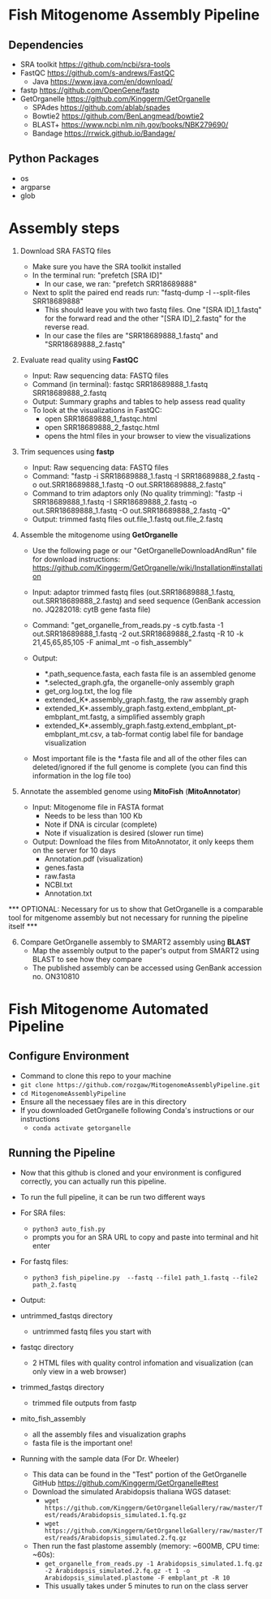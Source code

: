 # Fish Mitogenome Assembly Pipeline

## Dependencies 
* SRA toolkit <https://github.com/ncbi/sra-tools>
* FastQC <https://github.com/s-andrews/FastQC>
    * Java <https://www.java.com/en/download/>
* fastp <https://github.com/OpenGene/fastp>
* GetOrganelle <https://github.com/Kinggerm/GetOrganelle>
    * SPAdes <https://github.com/ablab/spades>
    * Bowtie2 <https://github.com/BenLangmead/bowtie2>
    * BLAST+ <https://www.ncbi.nlm.nih.gov/books/NBK279690/>
    * Bandage <https://rrwick.github.io/Bandage/>

## Python Packages 
* os
* argparse
* glob

# Assembly steps 

1. Download SRA FASTQ files
     * Make sure you have the SRA toolkit installed
     * In the terminal run: "prefetch [SRA ID]"
          * In our case, we ran: "prefetch SRR18689888"
     * Next to split the paired end reads run: "fastq-dump -I --split-files SRR18689888"
          * This should leave you with two fastq files. One "[SRA ID]_1.fastq" for the forward read and the other "[SRA ID]_2.fastq" for the reverse read.
          * In our case the files are "SRR18689888_1.fastq" and "SRR18689888_2.fastq"

2. Evaluate read quality using __FastQC__
     * Input: Raw sequencing data: FASTQ files
     * Command (in terminal): fastqc SRR18689888_1.fastq SRR18689888_2.fastq
     * Output: Summary graphs and tables to help assess read quality
     * To look at the visualizations in FastQC:
     	* open SRR18689888_1_fastqc.html
     	* open SRR18689888_2_fastqc.html
     	* opens the html files in your browser to view the visualizations

3. Trim sequences using __fastp__
   * Input: Raw sequencing data: FASTQ files
   * Command: "fastp -i SRR18689888_1.fastq -I SRR18689888_2.fastq -o out.SRR18689888_1.fastq -O out.SRR18689888_2.fastq"
   * Command to trim adaptors only (No quality trimming): "fastp -i SRR18689888_1.fastq -I SRR18689888_2.fastq -o out.SRR18689888_1.fastq -O out.SRR18689888_2.fastq -Q"
   * Output: trimmed fastq files out.file_1.fastq out.file_2.fastq

4. Assemble the mitogenome using __GetOrganelle__
   * Use the following page or our "GetOrganelleDownloadAndRun" file for download instructions: https://github.com/Kinggerm/GetOrganelle/wiki/Installation#installation
   * Input: adaptor trimmed fastq files (out.SRR18689888_1.fastq, out.SRR18689888_2.fastq) and seed sequence (GenBank accession no. JQ282018: cytB gene fasta file)
   * Command: "get_organelle_from_reads.py -s cytb.fasta -1 out.SRR18689888_1.fastq -2 out.SRR18689888_2.fastq -R 10 -k 21,45,65,85,105 -F animal_mt -o fish_assembly"
   * Output: 
   	    * *.path_sequence.fasta, each fasta file is an assembled genome
   	    * *.selected_graph.gfa, the organelle-only assembly graph 
   	    * get_org.log.txt, the log file 
   	    * extended_K*.assembly_graph.fastg, the raw assembly graph
   	    * extended_K*.assembly_graph.fastg.extend_embplant_pt-embplant_mt.fastg, a simplified assembly graph
   	    * extended_K*.assembly_graph.fastg.extend_embplant_pt-embplant_mt.csv, a tab-format contig label file for bandage visualization

   * Most important file is the *.fasta file and all of the other files can deleted/ignored if the full genome is complete (you can find this information in the log file too)

5. Annotate the assembled genome using __MitoFish__ (__MitoAnnotator__)
   * Input: Mitogenome file in FASTA format
     	* Needs to be less than 100 Kb
     	* Note if DNA is circular (complete)
     	* Note if visualization is desired (slower run time)
   * Output: Download the files from MitoAnnotator, it only keeps them on the server for 10 days 
   	    * Annotation.pdf (visualization)
   	    * genes.fasta
   	    * raw.fasta
   	    * NCBI.txt
   	    * Annotation.txt
  
*** OPTIONAL: Necessary for us to show that GetOrganelle is a comparable tool for mitgenome assembly but not necessary for running the pipeline itself *** 

6. Compare GetOrganelle assembly to SMART2 assembly using __BLAST__
   * Map the assembly output to the paper's output from SMART2 using BLAST to see how they compare
   * The published assembly can be accessed using GenBank accession no. ON310810
  

# Fish Mitogenome Automated Pipeline

## Configure Environment 
* Command to clone this repo to your machine
* ``` git clone https://github.com/rozgaw/MitogenomeAssemblyPipeline.git ```
* ``` cd MitogenomeAssemblyPipeline ```
* Ensure all the necessaey files are in this directory
* If you downloaded GetOrganelle following Conda's instructions or our instructions
     * ``` conda activate getorganelle ```
 
## Running the Pipeline
* Now that this github is cloned and your environment is configured correctly, you can actually run this pipeline.
* To run the full pipeline, it can be run two different ways
* For SRA files:
     * ``` python3 auto_fish.py ```
     * prompts you for an SRA URL to copy and paste into terminal and hit enter
* For fastq files:
     * ``` python3 fish_pipeline.py  --fastq --file1 path_1.fastq --file2 path_2.fastq ```

* Output:
* untrimmed_fastqs directory
   * untrimmed fastq files you start with
* fastqc directory
   * 2 HTML files with quality control infomation and visualization (can only view in a web browser)
* trimmed_fastqs directory 
   * trimmed file outputs from fastp
* mito_fish_assembly
   * all the assembly files and visualization graphs
   * fasta file is the important one!
   
* Running with the sample data (For Dr. Wheeler)
     * This data can be found in the "Test" portion of the GetOrganelle GitHub <https://github.com/Kinggerm/GetOrganelle#test>
     * Download the simulated Arabidopsis thaliana WGS dataset:
          * ```wget https://github.com/Kinggerm/GetOrganelleGallery/raw/master/Test/reads/Arabidopsis_simulated.1.fq.gz```
          * ```wget https://github.com/Kinggerm/GetOrganelleGallery/raw/master/Test/reads/Arabidopsis_simulated.2.fq.gz```
     * Then run the fast plastome assembly (memory: ~600MB, CPU time: ~60s):
          * ```get_organelle_from_reads.py -1 Arabidopsis_simulated.1.fq.gz -2 Arabidopsis_simulated.2.fq.gz -t 1 -o Arabidopsis_simulated.plastome -F embplant_pt -R 10```
          * This usually takes under 5 minutes to run on the class server
